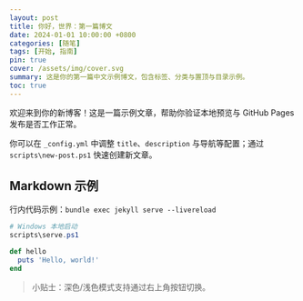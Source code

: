 ```yaml
---
layout: post
title: 你好，世界：第一篇博文
date: 2024-01-01 10:00:00 +0800
categories: [随笔]
tags: [开始, 指南]
pin: true
cover: /assets/img/cover.svg
summary: 这是你的第一篇中文示例博文，包含标签、分类与置顶与目录示例。
toc: true
---
```


欢迎来到你的新博客！这是一篇示例文章，帮助你验证本地预览与 GitHub Pages 发布是否工作正常。

你可以在 `_config.yml` 中调整 `title`、`description` 与导航等配置；通过 `scripts\new-post.ps1` 快速创建新文章。

## Markdown 示例

行内代码示例：`bundle exec jekyll serve --livereload`

```powershell
# Windows 本地启动
scripts\serve.ps1
```

```ruby
def hello
  puts 'Hello, world!'
end
```

> 小贴士：深色/浅色模式支持通过右上角按钮切换。
